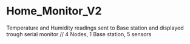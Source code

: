 # Home_Monitor_V2
Temperature and Humidity readings sent to Base station and displayed trough serial monitor // 4 Nodes, 1 Base station, 5 sensors
